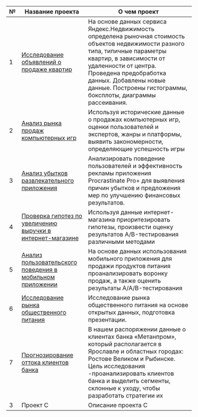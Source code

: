 | №   | Название проекта | О чем проект               |
|-----|------------------|-----------------------------|
| 1   | [Исследование объявлений о продаже квартир](https://github.com/Delikatniy/bookish-octo-funicular/blob/main/1.%20Real%20estate/EDA.ipynb) |На основе данных сервиса Яндекс.Недвижимость определена рыночная стоимость объектов недвижимости разного типа, типичные параметры квартир, в зависимости от удаленности от центра. Проведена предобработка данных. Добавлены новые данные. Построены гистограммы, боксплоты, диаграммы рассеивания. |
| 2   | [Анализ рынка продаж компьютерных игр](https://github.com/Delikatniy/bookish-octo-funicular/blob/main/2.%20Games/project1.ipynb) | Используя исторические данные о продажах компьютерных игр, оценки пользователей и экспертов, жанры и платформы, выявить закономерности, определяющие успешность игры |
| 3   | [Анализ убытков развлекательного приложения](https://github.com/Delikatniy/bookish-octo-funicular/blob/main/3.%20Business%20performance%20analysis/business_metrics_analysis.ipynb) | Анализировать поведение пользователей и эффективность рекламы приложения Procrastinate Pro+ для выявления причин убытков и предложения мер по улучшению финансовых результатов.    |
| 4   | [Проверка гипотез по увеличению выручки в интернет-магазине](https://github.com/Delikatniy/bookish-octo-funicular/blob/main/4.%20AB%20test/AB_test.ipynb) | Используя данные интернет-магазина приоритезировать гипотезы, произвести оценку результатов A/B-тестирования различными методами   |
| 5   | [Анализ пользовательского поведения в мобильном приложении](https://github.com/Delikatniy/bookish-octo-funicular/blob/main/5.%20Web%20store/project2.ipynb)        | На основе данных использования мобильного приложения для продажи продуктов питания проанализировать воронку продаж, а также оценить результаты A/A/B-тестирования          |
| 6  | [Исследование рынка общественного питания](https://github.com/Delikatniy/bookish-octo-funicular/blob/main/6.%20Food%20market%20analysis/Food_market_analysis.ipynb)        | Исследование рынка общественного питания на основе открытых данных, подготовка презентации.  |
| 7   | [Прогнозирование оттока клиентов банка](https://github.com/Delikatniy/bookish-octo-funicular/blob/main/7.%20Bank%20churn/final_project.ipynb)       | В нашем распоряжении данные о клиентах банка «Метанпром», который располагается в Ярославле и областных городах: Ростове Великом и Рыбинске. Цель исследования -проанализировать клиентов банка и выделить сегменты, склонные к уходу, чтобы разработать стратегии их |
| 3   | Проект C         | Описание проекта C          |
